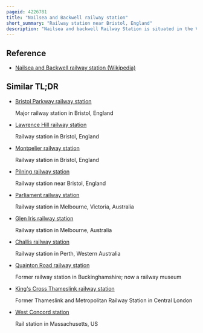 ```yaml
---
pageid: 4226781
title: "Nailsea and Backwell railway station"
short_summary: "Railway station near Bristol, England"
description: "Nailsea and backwell Railway Station is situated in the Village of Backwell near the Village of Nailsea in north somerset England on the Bristol to exeter Line. It is 8 Miles west of bristol temple Meads Railway Station and 126 Miles from london Paddington. The Station opened by the Bristol and Exeter Railway in 1841 has two Platforms but little in the Way of Facilities. It is managed by great western Railway the seventh Company responsible for the Station and the third Franchise since Privatisation in 1997. The Company provides all Train Services at the Station mostly hourly Services between bristol Parkway and Weston-Super-Mare and between cardiff central and Taunton."
---
```


## Reference

- [Nailsea and Backwell railway station (Wikipedia)](https://en.wikipedia.org/?curid=4226781)

## Similar TL;DR

- [Bristol Parkway railway station](/tldr/en/bristol-parkway-railway-station)

  Major railway station in Bristol, England

- [Lawrence Hill railway station](/tldr/en/lawrence-hill-railway-station)

  Railway station in Bristol, England

- [Montpelier railway station](/tldr/en/montpelier-railway-station)

  Railway station in Bristol, England

- [Pilning railway station](/tldr/en/pilning-railway-station)

  Railway station near Bristol, England

- [Parliament railway station](/tldr/en/parliament-railway-station)

  Railway station in Melbourne, Victoria, Australia

- [Glen Iris railway station](/tldr/en/glen-iris-railway-station)

  Railway station in Melbourne, Australia

- [Challis railway station](/tldr/en/challis-railway-station)

  Railway station in Perth, Western Australia

- [Quainton Road railway station](/tldr/en/quainton-road-railway-station)

  Former railway station in Buckinghamshire; now a railway museum

- [King's Cross Thameslink railway station](/tldr/en/kings-cross-thameslink-railway-station)

  Former Thameslink and Metropolitan Railway Station in Central London

- [West Concord station](/tldr/en/west-concord-station)

  Rail station in Massachusetts, US
